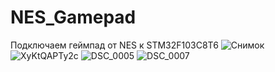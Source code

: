 # NES_Gamepad
Подключаем геймпад от NES к STM32F103C8T6
![Снимок](https://user-images.githubusercontent.com/68805120/221348794-b419fa2d-ce1c-4ac1-bde9-7c7eff649061.PNG)
![XyKtQAPTy2c](https://user-images.githubusercontent.com/68805120/221348947-bceb32a1-a2c3-4a20-89bd-67a26dd5224c.jpg)
![DSC_0005](https://user-images.githubusercontent.com/68805120/221351894-0425d11d-d8fd-45a2-a300-35eba319bee4.jpg)
![DSC_0007](https://user-images.githubusercontent.com/68805120/221351903-5b97c3b1-f477-41be-959a-0e8072f03f2c.jpg)
